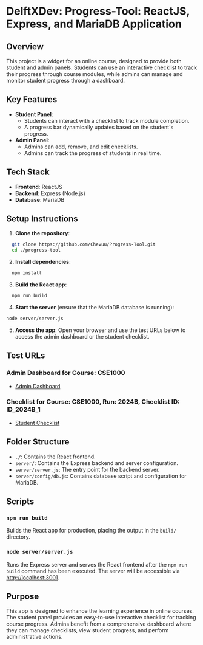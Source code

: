 # DelftXDev: Progress-Tool: ReactJS, Express, and MariaDB Application

## Overview
This project is a widget for an online course, designed to provide both student and admin panels. Students can use an interactive checklist to track their progress through course modules, while admins can manage and monitor student progress through a dashboard.

## Key Features
- **Student Panel**: 
  - Students can interact with a checklist to track module completion.
  - A progress bar dynamically updates based on the student's progress.
- **Admin Panel**:
  - Admins can add, remove, and edit checklists.
  - Admins can track the progress of students in real time.

## Tech Stack
- **Frontend**: ReactJS
- **Backend**: Express (Node.js)
- **Database**: MariaDB

## Setup Instructions

1. **Clone the repository**:
```bash 
  git clone https://github.com/Chevuu/Progress-Tool.git
  cd ./progress-tool
```

2. **Install dependencies**:
```bash
  npm install
```

3. **Build the React app**:
```bash
  npm run build
```

4. **Start the server** (ensure that the MariaDB database is running):
```bash
node server/server.js
```

5. **Access the app**:
   Open your browser and use the test URLs below to access the admin dashboard or the student checklist.

## Test URLs

### Admin Dashboard for Course: CSE1000
- [Admin Dashboard](http://localhost:3001/admin/get-all/CSE1000)

### Checklist for Course: CSE1000, Run: 2024B, Checklist ID: ID_2024B_1
- [Student Checklist](http://localhost:3001/CSE1000/2024B/ID_2024B_1)

## Folder Structure
- `./`: Contains the React frontend.
- `server/`: Contains the Express backend and server configuration.
- `server/server.js`: The entry point for the backend server.
- `server/config/db.js`: Contains database script and configuration for MariaDB.

## Scripts

### `npm run build`
Builds the React app for production, placing the output in the `build/` directory.

### `node server/server.js`
Runs the Express server and serves the React frontend after the `npm run build` command has been executed. The server will be accessible via [http://localhost:3001](http://localhost:3001).

## Purpose
This app is designed to enhance the learning experience in online courses. The student panel provides an easy-to-use interactive checklist for tracking course progress. Admins benefit from a comprehensive dashboard where they can manage checklists, view student progress, and perform administrative actions.